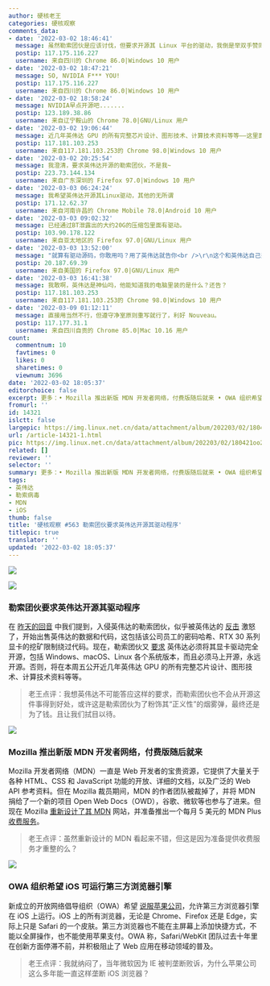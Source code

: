 ```yaml
---
author: 硬核老王
categories: 硬核观察
comments_data:
- date: '2022-03-02 18:46:41'
  message: 虽然勒索团伙是应该讨伐，但要求开源其 Linux 平台的驱动，我倒是举双手赞同。
  postip: 117.175.116.227
  username: 来自四川的 Chrome 86.0|Windows 10 用户
- date: '2022-03-02 18:47:21'
  message: SO, NVIDIA F*** YOU!
  postip: 117.175.116.227
  username: 来自四川的 Chrome 86.0|Windows 10 用户
- date: '2022-03-02 18:58:24'
  message: NVIDIA早点开源吧.......
  postip: 123.189.38.86
  username: 来自辽宁鞍山的 Chrome 78.0|GNU/Linux 用户
- date: '2022-03-02 19:06:44'
  message: 近几年英伟达 GPU 的所有完整芯片设计、图形技术、计算技术资料等等——这里面没驱动吗？
  postip: 117.181.103.253
  username: 来自117.181.103.253的 Chrome 98.0|Windows 10 用户
- date: '2022-03-02 20:25:54'
  message: 我澄清，要求英伟达开源的勒索团伙，不是我~
  postip: 223.73.144.134
  username: 来自广东深圳的 Firefox 97.0|Windows 10 用户
- date: '2022-03-03 06:24:24'
  message: 我希望英伟达开源其Linux驱动，其他的无所谓
  postip: 171.12.62.37
  username: 来自河南许昌的 Chrome Mobile 78.0|Android 10 用户
- date: '2022-03-03 09:02:32'
  message: 已经通过BT泄露出的大约20G的压缩包里面有驱动。
  postip: 103.90.178.122
  username: 来自亚太地区的 Firefox 97.0|GNU/Linux 用户
- date: '2022-03-03 13:52:00'
  message: "就算有驱动源码，你敢用吗？用了英伟达就告你<br />\r\n这个和英伟达自己开源的性质是不一样的"
  postip: 20.187.69.39
  username: 来自美国的 Firefox 97.0|GNU/Linux 用户
- date: '2022-03-03 16:41:38'
  message: 我敢啊，英伟达是神仙吗，他能知道我的电脑里装的是什么？还告？
  postip: 117.181.103.253
  username: 来自117.181.103.253的 Chrome 98.0|Windows 10 用户
- date: '2022-03-09 01:12:11'
  message: 直接用当然不行，但遵守净室原则重写就行了，利好 Nouveau。
  postip: 117.177.31.1
  username: 来自四川自贡的 Chrome 85.0|Mac 10.16 用户
count:
  commentnum: 10
  favtimes: 0
  likes: 0
  sharetimes: 0
  viewnum: 3696
date: '2022-03-02 18:05:37'
editorchoice: false
excerpt: 更多：• Mozilla 推出新版 MDN 开发者网络，付费版随后就来 • OWA 组织希望 iOS 可运行第三方浏览器引擎
fromurl: ''
id: 14321
islctt: false
largepic: https://img.linux.net.cn/data/attachment/album/202203/02/180421oo2vnbjnoqb18ei2.jpg
url: /article-14321-1.html
pic: https://img.linux.net.cn/data/attachment/album/202203/02/180421oo2vnbjnoqb18ei2.jpg.thumb.jpg
related: []
reviewer: ''
selector: ''
summary: 更多：• Mozilla 推出新版 MDN 开发者网络，付费版随后就来 • OWA 组织希望 iOS 可运行第三方浏览器引擎
tags:
- 英伟达
- 勒索病毒
- MDN
- iOS
thumb: false
title: '硬核观察 #563 勒索团伙要求英伟达开源其驱动程序'
titlepic: true
translator: ''
updated: '2022-03-02 18:05:37'
---
```


![](/data/attachment/album/202203/02/180421oo2vnbjnoqb18ei2.jpg)


![](/data/attachment/album/202203/02/180430krur84dy7m2fgod8.jpg)


### 勒索团伙要求英伟达开源其驱动程序


在 [昨天的回音](/article-14318-1.html) 中我们提到，入侵英伟达的勒索团伙，似乎被英伟达的 [反击](/article-14312-1.html) 激怒了，开始出售英伟达的数据和代码，这包括该公司员工的密码哈希、RTX 30 系列显卡的挖矿限制绕过代码。现在，勒索团伙又 [要求](https://voonze.com/those-responsible-for-the-cyber-attack-on-nvidia-demand-that-geforce-drivers-be-open-source/) 英伟达必须将其显卡驱动完全开源，包括 Windows、macOS、Linux 各个系统版本，而且必须马上开源，永远开源。否则，将在本周五公开近几年英伟达 GPU 的所有完整芯片设计、图形技术、计算技术资料等等。



> 
> 老王点评：我想英伟达不可能答应这样的要求，而勒索团伙也不会从开源这件事得到好处，或许这是勒索团伙为了粉饰其“正义性”的烟雾弹，最终还是为了钱。且让我们拭目以待。
> 
> 
> 


![](/data/attachment/album/202203/02/180446jm858emh77set1wt.jpg)


### Mozilla 推出新版 MDN 开发者网络，付费版随后就来


Mozilla 开发者网络（MDN）一直是 Web 开发者的宝贵资源，它提供了大量关于各种 HTML、CSS 和 JavaScript 功能的开放、详细的文档，以及广泛的 Web API 参考资料。但在 Mozilla 裁员期间，MDN 的作者团队被裁掉了，并将 MDN 捐给了一个新的项目 Open Web Docs（OWD），谷歌、微软等也参与了进来。但现在 Mozilla [重新设计了其 MDN](https://developer.mozilla.org/) 网站，并准备推出一个每月 5 美元的 MDN Plus [收费服务](https://hacks.mozilla.org/2022/03/a-new-year-a-new-mdn/)。



> 
> 老王点评：虽然重新设计的 MDN 看起来不错，但这是因为准备提供收费服务才重整的么？
> 
> 
> 


![](/data/attachment/album/202203/02/180503xji49az1x9vv4j5g.jpg)


### OWA 组织希望 iOS 可运行第三方浏览器引擎


新成立的开放网络倡导组织（OWA）希望 [说服苹果公司](https://open-web-advocacy.org/)，允许第三方浏览器引擎在 iOS 上运行。iOS 上的所有浏览器，无论是 Chrome、Firefox 还是 Edge，实际上只是 Safari 的一个皮肤。第三方浏览器也不能在主屏幕上添加快捷方式，不能以全屏操作，也不能使用苹果支付。OWA 称，Safari/WebKit 团队过去十年里在创新方面停滞不前，并积极阻止了 Web 应用在移动领域的普及。



> 
> 老王点评：我就纳闷了，当年微软因为 IE 被判垄断败诉，为什么苹果公司这么多年能一直这样垄断 iOS 浏览器？
> 
> 
>